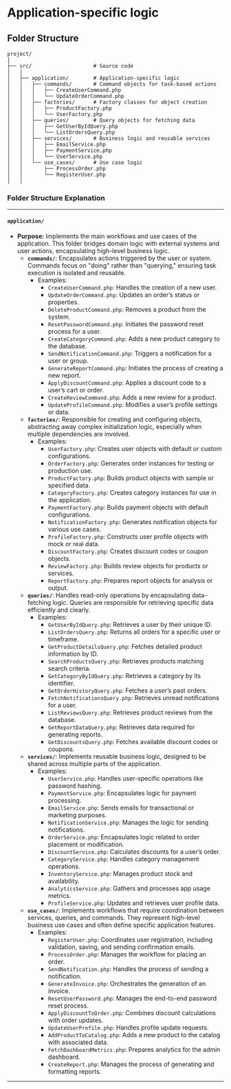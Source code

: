 # Application-specific logic

## Folder Structure

```
project/
│
├── src/                    # Source code
│   │
│   ├── application/        # Application-specific logic
│   │   ├── commands/       # Command objects for task-based actions
│   │   │   ├── CreateUserCommand.php
│   │   │   └── UpdateOrderCommand.php
│   │   ├── factories/      # Factory classes for object creation
│   │   │   ├── ProductFactory.php
│   │   │   └── UserFactory.php
│   │   ├── queries/        # Query objects for fetching data
│   │   │   ├── GetUserByIdQuery.php
│   │   │   └── ListOrdersQuery.php
│   │   ├── services/       # Business logic and reusable services
│   │   │   ├── EmailService.php
│   │   │   ├── PaymentService.php
│   │   │   └── UserService.php
│   │   └── use_cases/      # Use case logic
│   │       ├── ProcessOrder.php
│   │       └── RegisterUser.php
│   │
```


### **Folder Structure Explanation**

* * *

#### **`application/`**

- **Purpose:** Implements the main workflows and use cases of the application. This folder bridges domain logic with external systems and user actions, encapsulating high-level business logic.
    - **`commands/`**: Encapsulates actions triggered by the user or system. Commands focus on "doing" rather than "querying," ensuring task execution is isolated and reusable.
        - Examples:
            - `CreateUserCommand.php`: Handles the creation of a new user.
            - `UpdateOrderCommand.php`: Updates an order’s status or properties.
            - `DeleteProductCommand.php`: Removes a product from the system.
            - `ResetPasswordCommand.php`: Initiates the password reset process for a user.
            - `CreateCategoryCommand.php`: Adds a new product category to the database.
            - `SendNotificationCommand.php`: Triggers a notification for a user or group.
            - `GenerateReportCommand.php`: Initiates the process of creating a new report.
            - `ApplyDiscountCommand.php`: Applies a discount code to a user’s cart or order.
            - `CreateReviewCommand.php`: Adds a new review for a product.
            - `UpdateProfileCommand.php`: Modifies a user’s profile settings or data.
    - **`factories/`**: Responsible for creating and configuring objects, abstracting away complex initialization logic, especially when multiple dependencies are involved.
        - Examples:
            - `UserFactory.php`: Creates user objects with default or custom configurations.
            - `OrderFactory.php`: Generates order instances for testing or production use.
            - `ProductFactory.php`: Builds product objects with sample or specified data.
            - `CategoryFactory.php`: Creates category instances for use in the application.
            - `PaymentFactory.php`: Builds payment objects with default configurations.
            - `NotificationFactory.php`: Generates notification objects for various use cases.
            - `ProfileFactory.php`: Constructs user profile objects with mock or real data.
            - `DiscountFactory.php`: Creates discount codes or coupon objects.
            - `ReviewFactory.php`: Builds review objects for products or services.
            - `ReportFactory.php`: Prepares report objects for analysis or output.
    - **`queries/`**: Handles read-only operations by encapsulating data-fetching logic. Queries are responsible for retrieving specific data efficiently and clearly.
        - Examples:
            - `GetUserByIdQuery.php`: Retrieves a user by their unique ID.
            - `ListOrdersQuery.php`: Returns all orders for a specific user or timeframe.
            - `GetProductDetailsQuery.php`: Fetches detailed product information by ID.
            - `SearchProductsQuery.php`: Retrieves products matching search criteria.
            - `GetCategoryByIdQuery.php`: Retrieves a category by its identifier.
            - `GetOrderHistoryQuery.php`: Fetches a user’s past orders.
            - `FetchNotificationsQuery.php`: Retrieves unread notifications for a user.
            - `ListReviewsQuery.php`: Retrieves product reviews from the database.
            - `GetReportDataQuery.php`: Retrieves data required for generating reports.
            - `GetDiscountsQuery.php`: Fetches available discount codes or coupons.
    - **`services/`**: Implements reusable business logic, designed to be shared across multiple parts of the application.
        - Examples:
            - `UserService.php`: Handles user-specific operations like password hashing.
            - `PaymentService.php`: Encapsulates logic for payment processing.
            - `EmailService.php`: Sends emails for transactional or marketing purposes.
            - `NotificationService.php`: Manages the logic for sending notifications.
            - `OrderService.php`: Encapsulates logic related to order placement or modification.
            - `DiscountService.php`: Calculates discounts for a user’s order.
            - `CategoryService.php`: Handles category management operations.
            - `InventoryService.php`: Manages product stock and availability.
            - `AnalyticsService.php`: Gathers and processes app usage metrics.
            - `ProfileService.php`: Updates and retrieves user profile data.
    - **`use_cases/`**: Implements workflows that require coordination between services, queries, and commands. They represent high-level business use cases and often define specific application features.
        - Examples:
            - `RegisterUser.php`: Coordinates user registration, including validation, saving, and sending confirmation emails.
            - `ProcessOrder.php`: Manages the workflow for placing an order.
            - `SendNotification.php`: Handles the process of sending a notification.
            - `GenerateInvoice.php`: Orchestrates the generation of an invoice.
            - `ResetUserPassword.php`: Manages the end-to-end password reset process.
            - `ApplyDiscountToOrder.php`: Combines discount calculations with order updates.
            - `UpdateUserProfile.php`: Handles profile update requests.
            - `AddProductToCatalog.php`: Adds a new product to the catalog with associated data.
            - `FetchDashboardMetrics.php`: Prepares analytics for the admin dashboard.
            - `CreateReport.php`: Manages the process of generating and formatting reports.

* * *
